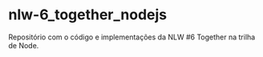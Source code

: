 # nlw-6_together_nodejs
 Repositório com o código e implementações da NLW #6 Together na trilha de Node.
